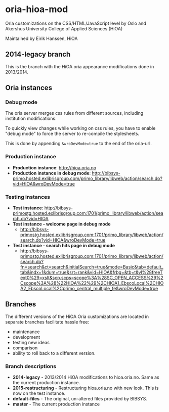 # oria-hioa-mod
Oria customizations on the CSS/HTML/JavaScript level by Oslo and Akershus University College of Applied Sciences (HiOA)

Maintained by Eirik Hanssen, HiOA

## 2014-legacy branch
This is the branch with the HiOA oria appearance modifications done in 2013/2014.

## Oria instances

### Debug mode
The oria server merges css rules from different sources, including institution modifications.

To quickly view changes while working on css rules, you have to enable "debug mode" to force the server to re-compile the stylesheets.

This is done by appending ```&wroDevMode=true``` to the end of the oria-url.

### Production instance
- **Production instance**: http://hioa.oria.no
- **Production instance in debug mode**: http://bibsys-primo.hosted.exlibrisgroup.com/primo_library/libweb/action/search.do?vid=HIOA&wroDevMode=true

### Testing instances
- **Test instance**: http://bibsys-primostg.hosted.exlibrisgroup.com:1701/primo_library/libweb/action/search.do?vid=HIOA
- **Test instance - welcome page in debug mode** 
    - http://bibsys-primostg.hosted.exlibrisgroup.com:1701/primo_library/libweb/action/search.do?vid=HIOA&wroDevMode=true
- **Test instance - search hits page in debug mode**
    - http://bibsys-primostg.hosted.exlibrisgroup.com:1701/primo_library/libweb/action/search.do?fn=search&ct=search&initialSearch=true&mode=Basic&tab=default_tab&indx=1&dum=true&srt=rank&vid=HIOA&frbg=&tb=t&vl%28freeText0%29=xslt&scp.scps=scope%3A%28SC_OPEN_ACCESS%29%2Cscope%3A%28%22HIOA%22%29%2CHIOA1_EbscoLocal%2CHIOA2_EbscoLocal%2Cprimo_central_multiple_fe&wroDevMode=true

## Branches
The different versions of the HiOA Oria customizations are located in separate branches facilitate hassle free:
- maintenance
- development
- testing new ideas
- comparison
- ability to roll back to a different version.

### Branch descriptions
- **2014-legacy** - 2013/2014 HiOA modifications to hioa.oria.no. Same as the current production instance.
- **2015-restructuring** - Restructuring hioa.oria.no with new look. This is now on the test instance.
- **default-files** - The original, un-altered files provided by BIBSYS.
- **master** - The current production instance
